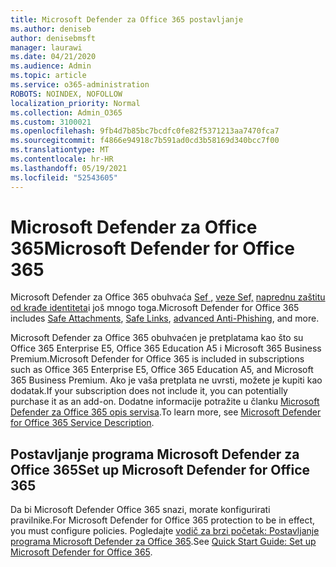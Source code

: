 ```yaml
---
title: Microsoft Defender za Office 365 postavljanje
ms.author: deniseb
author: denisebmsft
manager: laurawi
ms.date: 04/21/2020
ms.audience: Admin
ms.topic: article
ms.service: o365-administration
ROBOTS: NOINDEX, NOFOLLOW
localization_priority: Normal
ms.collection: Admin_O365
ms.custom: 3100021
ms.openlocfilehash: 9fb4d7b85bc7bcdfc0fe82f5371213aa7470fca7
ms.sourcegitcommit: f4866e94918c7b591ad0cd3b58169d340bcc7f00
ms.translationtype: MT
ms.contentlocale: hr-HR
ms.lasthandoff: 05/19/2021
ms.locfileid: "52543605"
---
```

# <a name="microsoft-defender-for-office-365"></a><span data-ttu-id="f12af-102">Microsoft Defender za Office 365</span><span class="sxs-lookup"><span data-stu-id="f12af-102">Microsoft Defender for Office 365</span></span>

<span data-ttu-id="f12af-103">Microsoft Defender za Office 365 obuhvaća [Sef ,](/microsoft-365/security/office-365-security/atp-safe-attachments) [veze Sef,](/microsoft-365/security/office-365-security/atp-safe-links) [naprednu zaštitu od krađe identiteta](/microsoft-365/security/office-365-security/atp-anti-phishing)i još mnogo toga.</span><span class="sxs-lookup"><span data-stu-id="f12af-103">Microsoft Defender for Office 365 includes [Safe Attachments](/microsoft-365/security/office-365-security/atp-safe-attachments), [Safe Links](/microsoft-365/security/office-365-security/atp-safe-links), [advanced Anti-Phishing](/microsoft-365/security/office-365-security/atp-anti-phishing), and more.</span></span> 

<span data-ttu-id="f12af-104">Microsoft Defender za Office 365 obuhvaćen je pretplatama kao što su Office 365 Enterprise E5, Office 365 Education A5 i Microsoft 365 Business Premium.</span><span class="sxs-lookup"><span data-stu-id="f12af-104">Microsoft Defender for Office 365 is included in subscriptions such as Office 365 Enterprise E5, Office 365 Education A5, and Microsoft 365 Business Premium.</span></span> <span data-ttu-id="f12af-105">Ako je vaša pretplata ne uvrsti, možete je kupiti kao dodatak.</span><span class="sxs-lookup"><span data-stu-id="f12af-105">If your subscription does not include it, you can potentially purchase it as an add-on.</span></span> <span data-ttu-id="f12af-106">Dodatne informacije potražite u članku [Microsoft Defender za Office 365 opis servisa](/office365/servicedescriptions/office-365-advanced-threat-protection-service-description).</span><span class="sxs-lookup"><span data-stu-id="f12af-106">To learn more, see [Microsoft Defender for Office 365 Service Description](/office365/servicedescriptions/office-365-advanced-threat-protection-service-description).</span></span>

## <a name="set-up-microsoft-defender-for-office-365"></a><span data-ttu-id="f12af-107">Postavljanje programa Microsoft Defender za Office 365</span><span class="sxs-lookup"><span data-stu-id="f12af-107">Set up Microsoft Defender for Office 365</span></span>

<span data-ttu-id="f12af-108">Da bi Microsoft Defender Office 365 snazi, morate konfigurirati pravilnike.</span><span class="sxs-lookup"><span data-stu-id="f12af-108">For Microsoft Defender for Office 365 protection to be in effect, you must configure policies.</span></span> <span data-ttu-id="f12af-109">Pogledajte [vodič za brzi početak: Postavljanje programa Microsoft Defender za Office 365](/microsoft-365/security/office-365-security/office-365-atp).</span><span class="sxs-lookup"><span data-stu-id="f12af-109">See [Quick Start Guide: Set up Microsoft Defender for Office 365](/microsoft-365/security/office-365-security/office-365-atp).</span></span>

